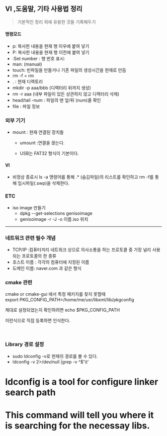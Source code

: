 ## VI ,도움말, 기타 사용법 정리

> 기본적인 정리 외에 유용한 것들 기록해두기

#### 	명령모드

* p: 복사한 내용을 현재 행 이우에 붙여 넣기
* P: 복사한 내용을 현재 행 이전에 붙여 넣기
* :Set number : 행 번호 표시:
* man: (manual) 
* touch: 빈파일을 만들거나 기존 파일의 생성시간을 현재로 만듬
* rm -f  = rm 
* . : 현재 디렉토리
* mkdir -p aaa/bbb (디렉터리 뒤까지 생성)
* rm -r aaa (내부 파일이 있든 상관하지 않고 디렉터리 삭제)
* head/tail -num : 파일의 맨 앞/뒤 (num)줄 확인
* file : 파일 정보 



### 외부 기기

* mount : 현재 연결된 장치들

  * umount :연결을 끊는다.

  * USB는 FAT32 형식이 기본이다.

    
#### VI

* 비정상 종료시 ls -a 명령어를 통해 .* (숨김파일)의 리스트를 확인하고 rm -f를 통해 임시파일(.swp)을 삭제한다.

### ETC

* iso image 만들기
  * dpkg --get-selections genisoimage
  * genisoimage -r -J -o 이름.iso 위치

---

### 네트워크 관련 필수 개념

* TCP/IP :컴퓨터끼리 네트워크 상으로 의사소통을 하는 프로토콜 중 가장 널리 사용되는 프로토콜의 한 종류
* 호스트 이름 : 각각의 컴퓨터에 지정된 이름
* 도메인 이름: naver.com 과 같은 형식


### cmake 관련
cmake or cmake-gui 에서 특정 패키지를 찾지 못할때 
​    
export PKG_CONFIG_PATH=/home/me/usr/libxml/lib/pkgconfig

제대로 설정되었는지 확인하려면
echo $PKG_CONFIG_PATH

이런식으로 직접 등록하면 인식한다.

​    
### Library 경로 설정

* sudo ldconfig -v로 현재의 경로를 볼 수 있다.
​    
* ldconfig -v 2>/dev/null |grep -v ^$'\t'
# ldconfig is a tool for configure linker search path
# This command will tell you where it is searching for the necessay libs.
​    

​    

​    

​    

​    

​    

​    
